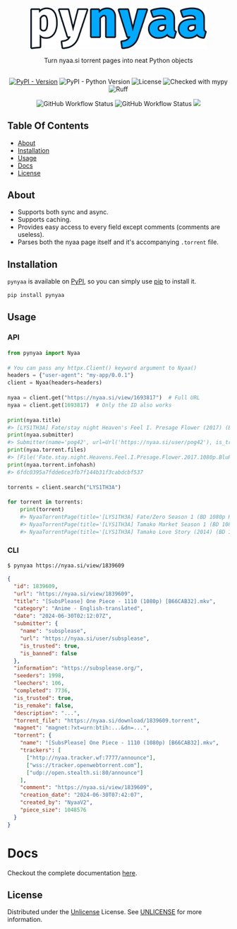 <br/>
<p align="center">
  <a href="https://github.com/Ravencentric/pynyaa">
    <img src="https://raw.githubusercontent.com/Ravencentric/pynyaa/main/docs/assets/logo.png" alt="Logo" width="400">
  </a>
  <p align="center">
    Turn nyaa.si torrent pages into neat Python objects
    <br/>
    <br/>
  </p>
</p>

<div align="center">

<a href="https://pypi.org/project/pynyaa/"><img src="https://img.shields.io/pypi/v/pynyaa" alt="PyPI - Version" ></a>
<img src="https://img.shields.io/pypi/pyversions/pynyaa" alt="PyPI - Python Version">
<img src="https://img.shields.io/github/license/Ravencentric/pynyaa" alt="License">
<img src="https://www.mypy-lang.org/static/mypy_badge.svg" alt="Checked with mypy">
<img src="https://img.shields.io/endpoint?url=https://raw.githubusercontent.com/astral-sh/ruff/main/assets/badge/v2.json" alt="Ruff">

<img src="https://img.shields.io/github/actions/workflow/status/Ravencentric/pynyaa/release.yml?" alt="GitHub Workflow Status">
<img src="https://img.shields.io/github/actions/workflow/status/Ravencentric/pynyaa/test.yml?label=tests" alt="GitHub Workflow Status">
<a href="https://codecov.io/gh/Ravencentric/pynyaa"><img src="https://codecov.io/gh/Ravencentric/pynyaa/graph/badge.svg?token=9LZ2I4LDYT"/></a>

</div>

## Table Of Contents

* [About](#about)
* [Installation](#installation)
* [Usage](#usage)
* [Docs](#docs)
* [License](#license)

## About

- Supports both sync and async.
- Supports caching.
- Provides easy access to every field except comments (comments are useless).
- Parses both the nyaa page itself and it's accompanying `.torrent` file.

## Installation

`pynyaa` is available on [PyPI](https://pypi.org/project/pynyaa/), so you can simply use [pip](https://github.com/pypa/pip) to install it.

```sh
pip install pynyaa
```

## Usage
### API
```py
from pynyaa import Nyaa

# You can pass any httpx.Client() keyword argument to Nyaa()
headers = {"user-agent": "my-app/0.0.1"}
client = Nyaa(headers=headers)

nyaa = client.get("https://nyaa.si/view/1693817")  # Full URL
nyaa = client.get(1693817)  # Only the ID also works

print(nyaa.title)
#> [LYS1TH3A] Fate/stay night Heaven's Feel I. Presage Flower (2017) (BD 1080p HEVC x265 10-bit Opus) [Dual-Audio]
print(nyaa.submitter)
#> Submitter(name='pog42', url=Url('https://nyaa.si/user/pog42'), is_trusted=False, is_banned=False)
print(nyaa.torrent.files)
#> [File('Fate.stay.night.Heavens.Feel.I.Presage.Flower.2017.1080p.BluRay.Opus5.1.H.265-LYS1TH3A.mkv', size=12263052206)]
print(nyaa.torrent.infohash)
#> 6fdc0395a7fdde6ce3fb7f144b31f3cabdcbf537

torrents = client.search("LYS1TH3A")

for torrent in torrents:
    print(torrent)
    #> NyaaTorrentPage(title='[LYS1TH3A] Fate/Zero Season 1 (BD 1080p HEVC x265 10-bit Opus) [Dual-Audio]', url='https://nyaa.si/view/1816742', category='Anime - English-translated', date='2024-05-09T23:06:45+00:00', submitter='Anonymous')
    #> NyaaTorrentPage(title='[LYS1TH3A] Tamako Market Season 1 (BD 1080p HEVC x265 10-bit Opus) [Dual-Audio]', url='https://nyaa.si/view/1693882', category='Anime - English-translated', date='2023-07-16T22:12:00+00:00', submitter='pog42')
    #> NyaaTorrentPage(title='[LYS1TH3A] Tamako Love Story (2014) (BD 1080p HEVC x265 10-bit Opus) [Dual-Audio]', url='https://nyaa.si/view/1693872', category='Anime - English-translated', date='2023-07-16T21:42:00+00:00', submitter='pog42')
```

### CLI
```shell
$ pynyaa https://nyaa.si/view/1839609
```
```json
{
  "id": 1839609,
  "url": "https://nyaa.si/view/1839609",
  "title": "[SubsPlease] One Piece - 1110 (1080p) [B66CAB32].mkv",
  "category": "Anime - English-translated",
  "date": "2024-06-30T02:12:07Z",
  "submitter": {
    "name": "subsplease",
    "url": "https://nyaa.si/user/subsplease",
    "is_trusted": true,
    "is_banned": false
  },
  "information": "https://subsplease.org/",
  "seeders": 1998,
  "leechers": 106,
  "completed": 7736,
  "is_trusted": true,
  "is_remake": false,
  "description": "...",
  "torrent_file": "https://nyaa.si/download/1839609.torrent",
  "magnet": "magnet:?xt=urn:btih:...&dn=...",
  "torrent": {
    "name": "[SubsPlease] One Piece - 1110 (1080p) [B66CAB32].mkv",
    "trackers": [
      ["http://nyaa.tracker.wf:7777/announce"],
      ["wss://tracker.openwebtorrent.com"],
      ["udp://open.stealth.si:80/announce"]
    ],
    "comment": "https://nyaa.si/view/1839609",
    "creation_date": "2024-06-30T07:42:07",
    "created_by": "NyaaV2",
    "piece_size": 1048576
  }
}
```

# Docs

Checkout the complete documentation [here](https://ravencentric.github.io/pynyaa/).

## License

Distributed under the [Unlicense](https://choosealicense.com/licenses/unlicense/) License. See [UNLICENSE](https://github.com/Ravencentric/pynyaa/blob/main/UNLICENSE) for more information.